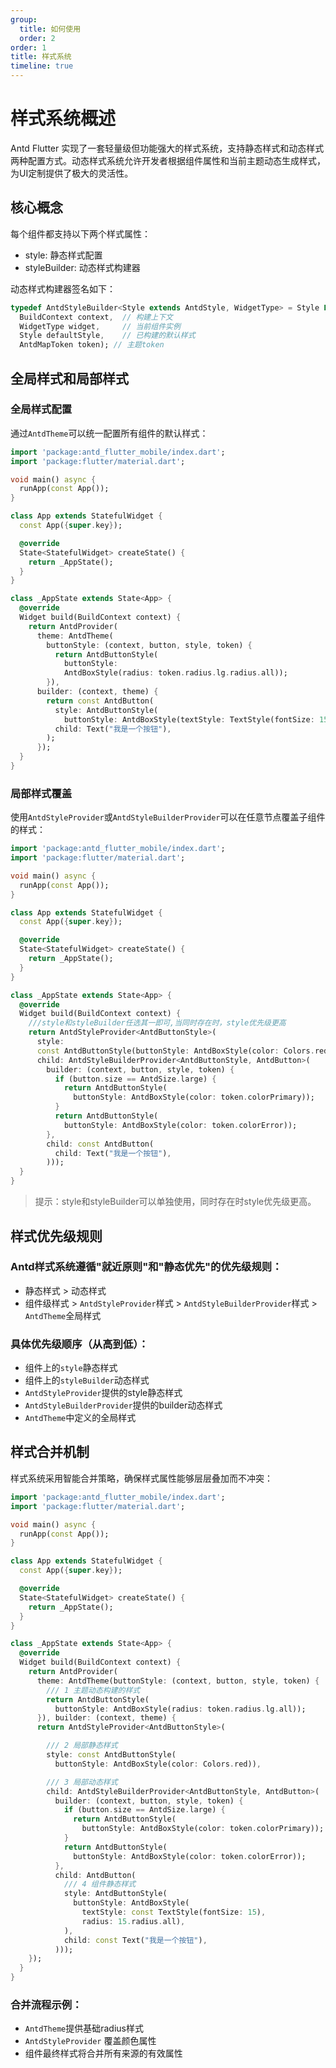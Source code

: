 ```yaml
---
group:
  title: 如何使用
  order: 2
order: 1
title: 样式系统
timeline: true
---
```


# 样式系统概述

Antd Flutter 实现了一套轻量级但功能强大的样式系统，支持静态样式和动态样式两种配置方式。动态样式系统允许开发者根据组件属性和当前主题动态生成样式，为UI定制提供了极大的灵活性。

## 核心概念

每个组件都支持以下两个样式属性：

* style: 静态样式配置
* styleBuilder: 动态样式构建器

动态样式构建器签名如下：

```dart
typedef AntdStyleBuilder<Style extends AntdStyle, WidgetType> = Style Function(
  BuildContext context,  // 构建上下文
  WidgetType widget,     // 当前组件实例
  Style defaultStyle,    // 已构建的默认样式
  AntdMapToken token); // 主题token
```

## 全局样式和局部样式

### 全局样式配置

通过`AntdTheme`可以统一配置所有组件的默认样式：

```dart
import 'package:antd_flutter_mobile/index.dart';
import 'package:flutter/material.dart';

void main() async {
  runApp(const App());
}

class App extends StatefulWidget {
  const App({super.key});

  @override
  State<StatefulWidget> createState() {
    return _AppState();
  }
}

class _AppState extends State<App> {
  @override
  Widget build(BuildContext context) {
    return AntdProvider(
      theme: AntdTheme(
        buttonStyle: (context, button, style, token) {
          return AntdButtonStyle(
            buttonStyle:
            AntdBoxStyle(radius: token.radius.lg.radius.all));
        }),
      builder: (context, theme) {
        return const AntdButton(
          style: AntdButtonStyle(
            buttonStyle: AntdBoxStyle(textStyle: TextStyle(fontSize: 15))),
          child: Text("我是一个按钮"),
        );
      });
  }
}

```

### 局部样式覆盖

使用`AntdStyleProvider`或`AntdStyleBuilderProvider`可以在任意节点覆盖子组件的样式：

```dart
import 'package:antd_flutter_mobile/index.dart';
import 'package:flutter/material.dart';

void main() async {
  runApp(const App());
}

class App extends StatefulWidget {
  const App({super.key});

  @override
  State<StatefulWidget> createState() {
    return _AppState();
  }
}

class _AppState extends State<App> {
  @override
  Widget build(BuildContext context) {
    ///style和styleBuilder任选其一即可,当同时存在时，style优先级更高
    return AntdStyleProvider<AntdButtonStyle>(
      style:
      const AntdButtonStyle(buttonStyle: AntdBoxStyle(color: Colors.red)),
      child: AntdStyleBuilderProvider<AntdButtonStyle, AntdButton>(
        builder: (context, button, style, token) {
          if (button.size == AntdSize.large) {
            return AntdButtonStyle(
              buttonStyle: AntdBoxStyle(color: token.colorPrimary));
          }
          return AntdButtonStyle(
            buttonStyle: AntdBoxStyle(color: token.colorError));
        },
        child: const AntdButton(
          child: Text("我是一个按钮"),
        )));
  }
}

```

> 提示：style和styleBuilder可以单独使用，同时存在时style优先级更高。

## 样式优先级规则

### Antd样式系统遵循"就近原则"和"静态优先"的优先级规则：

* 静态样式 > 动态样式
* 组件级样式 > `AntdStyleProvider`样式 > `AntdStyleBuilderProvider`样式 > `AntdTheme`全局样式

### 具体优先级顺序（从高到低）：

* 组件上的`style`静态样式
* 组件上的`styleBuilder`动态样式
* `AntdStyleProvider`提供的style静态样式
* `AntdStyleBuilderProvider`提供的builder动态样式
* `AntdTheme`中定义的全局样式

## 样式合并机制

样式系统采用智能合并策略，确保样式属性能够层层叠加而不冲突：

```dart
import 'package:antd_flutter_mobile/index.dart';
import 'package:flutter/material.dart';

void main() async {
  runApp(const App());
}

class App extends StatefulWidget {
  const App({super.key});

  @override
  State<StatefulWidget> createState() {
    return _AppState();
  }
}

class _AppState extends State<App> {
  @override
  Widget build(BuildContext context) {
    return AntdProvider(
      theme: AntdTheme(buttonStyle: (context, button, style, token) {
        /// 1 主题动态构建的样式
        return AntdButtonStyle(
          buttonStyle: AntdBoxStyle(radius: token.radius.lg.all));
      }), builder: (context, theme) {
      return AntdStyleProvider<AntdButtonStyle>(

        /// 2 局部静态样式
        style: const AntdButtonStyle(
          buttonStyle: AntdBoxStyle(color: Colors.red)),

        /// 3 局部动态样式
        child: AntdStyleBuilderProvider<AntdButtonStyle, AntdButton>(
          builder: (context, button, style, token) {
            if (button.size == AntdSize.large) {
              return AntdButtonStyle(
                buttonStyle: AntdBoxStyle(color: token.colorPrimary));
            }
            return AntdButtonStyle(
              buttonStyle: AntdBoxStyle(color: token.colorError));
          },
          child: AntdButton(
            /// 4 组件静态样式
            style: AntdButtonStyle(
              buttonStyle: AntdBoxStyle(
                textStyle: const TextStyle(fontSize: 15),
                radius: 15.radius.all),
            ),
            child: const Text("我是一个按钮"),
          )));
    });
  }
}

```

### 合并流程示例：

* `AntdTheme`提供基础radius样式
* `AntdStyleProvider` 覆盖颜色属性
* 组件最终样式将合并所有来源的有效属性
